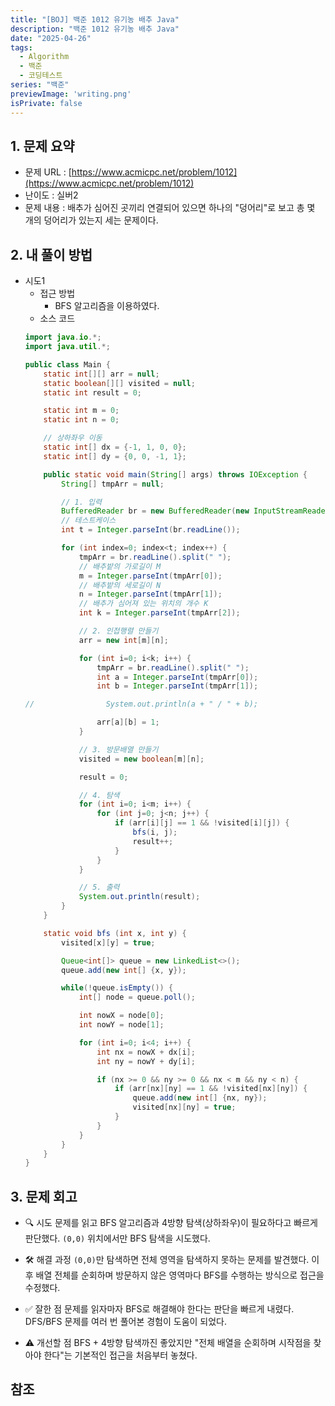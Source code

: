 ```yaml
---
title: "[BOJ] 백준 1012 유기농 배추 Java"
description: "백준 1012 유기농 배추 Java"
date: "2025-04-26"
tags:
  - Algorithm
  - 백준
  - 코딩테스트
series: "백준"
previewImage: 'writing.png'
isPrivate: false
---
```


## 1. 문제 요약
+ 문제 URL : [https://www.acmicpc.net/problem/1012](https://www.acmicpc.net/problem/1012)
+ 난이도 : 실버2 
+ 문제 내용 : 배추가 심어진 곳끼리 연결되어 있으면 하나의 "덩어리"로 보고 총 몇 개의 덩어리가 있는지 세는 문제이다.

## 2. 내 풀이 방법
+ 시도1
    + 접근 방법
        + BFS 알고리즘을 이용하였다.
    + 소스 코드
    ```java
    import java.io.*;
    import java.util.*;

    public class Main {
        static int[][] arr = null;
        static boolean[][] visited = null;
        static int result = 0;

        static int m = 0;
        static int n = 0;

        // 상하좌우 이동
        static int[] dx = {-1, 1, 0, 0};
        static int[] dy = {0, 0, -1, 1};

        public static void main(String[] args) throws IOException {
            String[] tmpArr = null;

            // 1. 입력
            BufferedReader br = new BufferedReader(new InputStreamReader(System.in));
            // 테스트케이스
            int t = Integer.parseInt(br.readLine());

            for (int index=0; index<t; index++) {
                tmpArr = br.readLine().split(" ");
                // 배추밭의 가로길이 M
                m = Integer.parseInt(tmpArr[0]);
                // 배추밭의 세로길이 N
                n = Integer.parseInt(tmpArr[1]);
                // 배추가 심어져 있는 위치의 개수 K
                int k = Integer.parseInt(tmpArr[2]);

                // 2. 인접행렬 만들기
                arr = new int[m][n];

                for (int i=0; i<k; i++) {
                    tmpArr = br.readLine().split(" ");
                    int a = Integer.parseInt(tmpArr[0]);
                    int b = Integer.parseInt(tmpArr[1]);

    //                System.out.println(a + " / " + b);

                    arr[a][b] = 1;
                }

                // 3. 방문배열 만들기
                visited = new boolean[m][n];

                result = 0;

                // 4. 탐색
                for (int i=0; i<m; i++) {
                    for (int j=0; j<n; j++) {
                        if (arr[i][j] == 1 && !visited[i][j]) {
                            bfs(i, j);
                            result++;
                        }
                    }
                }

                // 5. 출력
                System.out.println(result);
            }
        }

        static void bfs (int x, int y) {
            visited[x][y] = true;

            Queue<int[]> queue = new LinkedList<>();
            queue.add(new int[] {x, y});

            while(!queue.isEmpty()) {
                int[] node = queue.poll();

                int nowX = node[0];
                int nowY = node[1];

                for (int i=0; i<4; i++) {
                    int nx = nowX + dx[i];
                    int ny = nowY + dy[i];

                    if (nx >= 0 && ny >= 0 && nx < m && ny < n) {
                        if (arr[nx][ny] == 1 && !visited[nx][ny]) {
                            queue.add(new int[] {nx, ny});
                            visited[nx][ny] = true;
                        }
                    }
                }
            }
        }
    }
    ``` 

## 3. 문제 회고
+ 🔍 시도
문제를 읽고 BFS 알고리즘과 4방향 탐색(상하좌우)이 필요하다고 빠르게 판단했다.
`(0,0)` 위치에서만 BFS 탐색을 시도했다.

+ 🛠 해결 과정
`(0,0)`만 탐색하면 전체 영역을 탐색하지 못하는 문제를 발견했다.
이후 배열 전체를 순회하며 방문하지 않은 영역마다 BFS를 수행하는 방식으로 접근을 수정했다.

+ ✅ 잘한 점
문제를 읽자마자 BFS로 해결해야 한다는 판단을 빠르게 내렸다.
DFS/BFS 문제를 여러 번 풀어본 경험이 도움이 되었다.

+ ⚠ 개선할 점
BFS + 4방향 탐색까진 좋았지만 "전체 배열을 순회하며 시작점을 찾아야 한다"는 기본적인 접근을 처음부터 놓쳤다.

## 참조